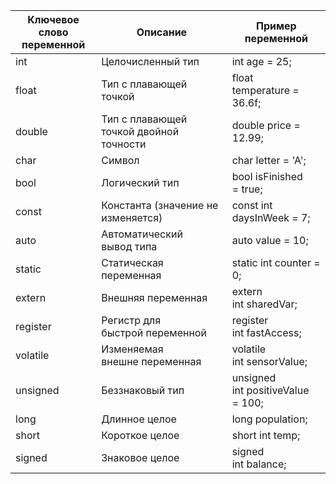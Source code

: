 
| Ключевое слово переменной | Описание                                | Пример переменной                 |
| ------------------------- | --------------------------------------- | --------------------------------- |
| int                       | Целочисленный тип                       | int age = 25;                     |
| float                     | Тип с плавающей точкой                  | float temperature = 36.6f;        |
| double                    | Тип с плавающей точкой двойной точности | double price = 12.99;             |
| char                      | Символ                                  | char letter = 'A';                |
| bool                      | Логический тип                          | bool isFinished = true;           |
| const                     | Константа (значение не изменяется)      | const int daysInWeek = 7;         |
| auto                      | Автоматический вывод типа               | auto value = 10;                  |
| static                    | Статическая переменная                  | static int counter = 0;           |
| extern                    | Внешняя переменная                      | extern int sharedVar;             |
| register                  | Регистр для быстрой переменной          | register int fastAccess;          |
| volatile                  | Изменяемая внешне переменная            | volatile int sensorValue;         |
| unsigned                  | Беззнаковый тип                         | unsigned int positiveValue = 100; |
| long                      | Длинное целое                           | long population;                  |
| short                     | Короткое целое                          | short int temp;                   |
| signed                    | Знаковое целое                          | signed int balance;               |
